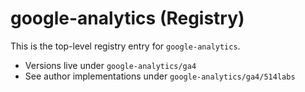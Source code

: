 # google-analytics (Registry)

This is the top-level registry entry for `google-analytics`.

- Versions live under `google-analytics/ga4`
- See author implementations under `google-analytics/ga4/514labs`
